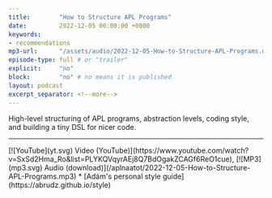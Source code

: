 ```yaml
---
title:        "How to Structure APL Programs"
date:         2022-12-05 00:00:00 +0000
keywords:
- recommendations
mp3-url:      "/assets/audio/2022-12-05-How-to-Structure-APL-Programs.mp3"
episode-type: full # or "trailer"
explicit:     "no"
block:        "no" # no means it is published
layout: podcast
excerpt_separator: <!--more-->
---
```

High-level structuring of APL  programs, abstraction levels, coding style, and building a tiny DSL for nicer code.
<!--more-->
<hr>
[![YouTube](yt.svg) Video (YouTube)](https://www.youtube.com/watch?v=SxSd2Hma_Ro&list=PLYKQVqyrAEj8Q7BdOgakZCAGf6ReO1cue), [![MP3](mp3.svg) Audio (download)](/aplnaatot/2022-12-05-How-to-Structure-APL-Programs.mp3)
* [Adám's personal style guide](https://abrudz.github.io/style)
